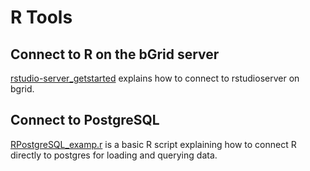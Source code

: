 # R Tools
## Connect to R on the bGrid server
[rstudio-server_getstarted](rstudio-server_getstarted.md) explains how to connect to rstudioserver on bgrid. 


## Connect to PostgreSQL
[RPostgreSQL_examp.r](RPostgreSQL_examp.r) is a basic R script explaining how to connect R directly to postgres for loading and querying data.  


